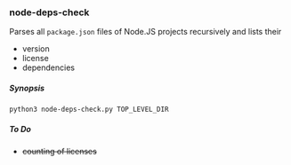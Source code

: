 ### node-deps-check

Parses all `package.json` files of Node.JS projects recursively and lists their
* version
* license
* dependencies

##### Synopsis

`python3 node-deps-check.py TOP_LEVEL_DIR`


##### To Do

* ~~counting of licenses~~